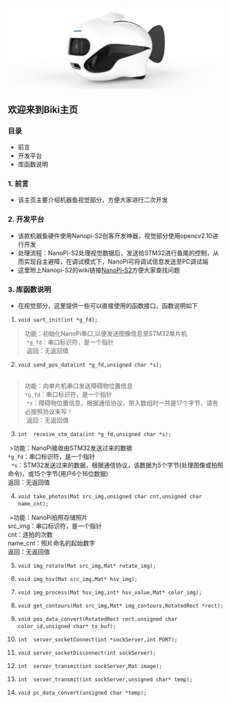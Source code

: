 ![img](/biki.png)

## 欢迎来到Biki主页<br>

### 目录

- 前言
- 开发平台
- 库函数说明

### 1. 前言
- 该主页主要介绍机器鱼视觉部分，方便大家进行二次开发<br>

### 2. 开发平台
- 该款机器鱼硬件使用Nanopi-S2创客开发神器，视觉部分使用opencv2.10进行开发<br>
- 处理流程：NanoPi-S2处理视觉数据后，发送给STM32进行鱼尾的控制，从而实现自主避障，在调试模式下，NanoPi可将调试信息发送至PC调试端<br>
- 这里附上Nanopi-S2的wiki链接[NanoPi-S2](http://wiki.friendlyarm.com/wiki/index.php/NanoPi_S2/zh)方便大家查找问题

### 3. 库函数说明
- 在视觉部分，这里提供一些可以直接使用的函数接口，函数说明如下

1. `void uart_init(int *g_fd);`<br>

  >功能：初始化NanoPi串口,以便发送图像信息至STM32单片机<br>
  `*g_fd`：串口标识符，是一个指针<br>
  返回：无返回值<br>
  
2. `void send_pos_data(int *g_fd,unsigned char *s);`<br>
  
  >功能：向单片机串口发送障碍物位置信息<br>
  `*g_fd`：串口标识符，是一个指针<br>
  `*s`：障碍物位置信息，根据通信协议，带入数组时一共是17个字节，请务必按照协议来写！<br>
  返回：无返回值<br>
  
3. `int  receive_stm_data(int *g_fd,unsigned char *s);`<br>

  >功能：NanoPi接收由STM32发送过来的数据<br>
   `*g_fd`：串口标识符，是一个指针<br>
   `*s`：STM32发送过来的数据，根据通信协议，该数据为5个字节(处理图像或拍照命令)，或15个字节(用户6个16位数据)<br>
  返回：无返回值<br>
  
4. `void take_photos(Mat src_img,unsigned char cnt,unsigned char name_cnt);`<br>

  >功能：NanoPi拍照存储照片<br>
  src_img：串口标识符，是一个指针<br>
  cnt：连拍的次数<br>
  name_cnt：照片命名的起始数字<br>
  返回：无返回值<br>
  
5. `void img_rotate(Mat src_img,Mat* rotate_img);`

6. `void img_hsv(Mat src_img,Mat* hsv_img);`
7. `void img_process(Mat hsv_img,int* hsv_value,Mat* color_img);`
8. `void get_contours(Mat src_img,Mat* img_contours,RotatedRect *rect);`
9. `void pos_data_convert(RotatedRect rect,unsigned char color_id,unsigned char* tx_buf);`

10. `int  server_socketConnect(int *sockServer,int PORT);`
11. `void server_socketDisconnect(int sockServer);`
12. `int  server_transmit(int sockServer,Mat image);`
13. `int  server_transmit(int sockServer,unsigned char* temp);`
14. `void pc_data_convert(unsigned char *temp);`


